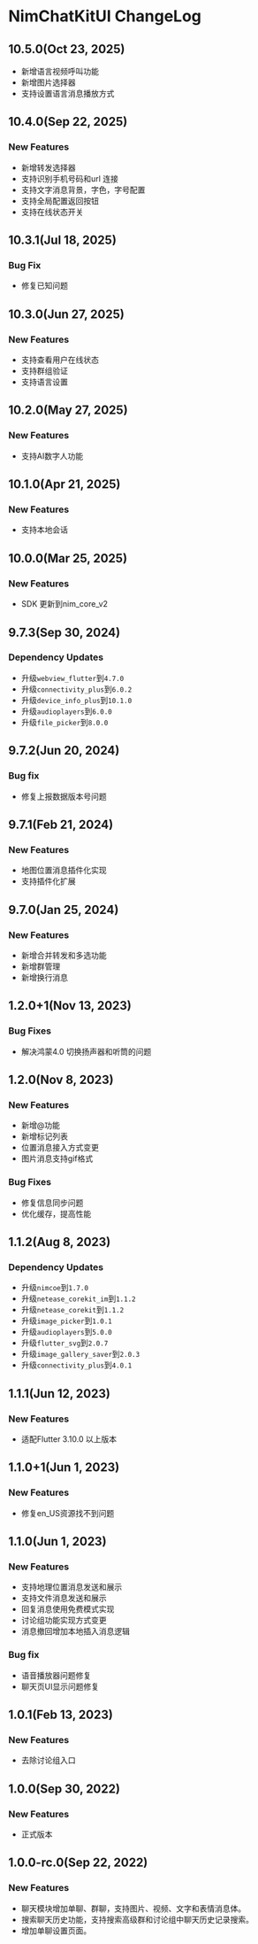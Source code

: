 # NimChatKitUI ChangeLog

## 10.5.0(Oct 23, 2025)
* 新增语言视频呼叫功能
* 新增图片选择器
* 支持设置语言消息播放方式

## 10.4.0(Sep 22, 2025)

### New Features
* 新增转发选择器
* 支持识别手机号码和url 连接
* 支持文字消息背景，字色，字号配置
* 支持全局配置返回按钮
* 支持在线状态开关

## 10.3.1(Jul 18, 2025)

### Bug Fix
* 修复已知问题

## 10.3.0(Jun 27, 2025)

### New Features
* 支持查看用户在线状态
* 支持群组验证
* 支持语言设置


## 10.2.0(May 27, 2025)

### New Features
* 支持AI数字人功能

## 10.1.0(Apr 21, 2025)

### New Features
* 支持本地会话

## 10.0.0(Mar 25, 2025)

### New Features
* SDK 更新到nim_core_v2

## 9.7.3(Sep 30, 2024)

### Dependency Updates
* 升级`webview_flutter`到`4.7.0`
* 升级`connectivity_plus`到`6.0.2`
* 升级`device_info_plus`到`10.1.0`
* 升级`audioplayers`到`6.0.0`
* 升级`file_picker`到`8.0.0`

## 9.7.2(Jun 20, 2024)
### Bug fix
* 修复上报数据版本号问题

## 9.7.1(Feb 21, 2024)
### New Features
* 地图位置消息插件化实现
* 支持插件化扩展

## 9.7.0(Jan 25, 2024)
### New Features
* 新增合并转发和多选功能
* 新增群管理
* 新增换行消息

## 1.2.0+1(Nov 13, 2023)
### Bug Fixes
* 解决鸿蒙4.0 切换扬声器和听筒的问题

## 1.2.0(Nov 8, 2023)
### New Features
* 新增@功能
* 新增标记列表
* 位置消息接入方式变更
* 图片消息支持gif格式

### Bug Fixes
* 修复信息同步问题
* 优化缓存，提高性能

## 1.1.2(Aug 8, 2023)
### Dependency Updates
* 升级`nimcoe`到`1.7.0`
* 升级`netease_corekit_im`到`1.1.2`
* 升级`netease_corekit`到`1.1.2`
* 升级`image_picker`到`1.0.1`
* 升级`audioplayers`到`5.0.0`
* 升级`flutter_svg`到`2.0.7`
* 升级`image_gallery_saver`到`2.0.3`
* 升级`connectivity_plus`到`4.0.1`

## 1.1.1(Jun 12, 2023)
### New Features
* 适配Flutter 3.10.0 以上版本

## 1.1.0+1(Jun 1, 2023)
### New Features
* 修复en_US资源找不到问题

## 1.1.0(Jun 1, 2023)
### New Features
* 支持地理位置消息发送和展示
* 支持文件消息发送和展示
* 回复消息使用免费模式实现
* 讨论组功能实现方式变更
* 消息撤回增加本地插入消息逻辑

### Bug fix
* 语音播放器问题修复
* 聊天页UI显示问题修复

## 1.0.1(Feb 13, 2023)
### New Features
* 去除讨论组入口

## 1.0.0(Sep 30, 2022)
### New Features
* 正式版本

## 1.0.0-rc.0(Sep 22, 2022)
### New Features
* 聊天模块增加单聊、群聊，支持图片、视频、文字和表情消息体。
* 搜索聊天历史功能，支持搜索高级群和讨论组中聊天历史记录搜索。
* 增加单聊设置页面。
